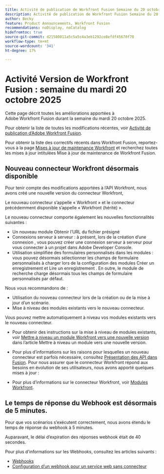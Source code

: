 ```yaml
---
title: Activité de publication de Workfront Fusion Semaine du 20 octobre 2025
description: Activité de publication de Workfront Fusion Semaine du 20 octobre 2025
author: Becky
feature: Product Announcements, Workfront Fusion
recommendations: noDisplay, noCatalog
hidefromtoc: true
source-git-commit: d21580811a5c5a5c4a3eb1292ce8efdf45670f70
workflow-type: tm+mt
source-wordcount: '341'
ht-degree: 17%

---
```


# Activité Version de Workfront Fusion : semaine du mardi 20 octobre 2025

Cette page décrit toutes les améliorations apportées à Adobe Workfront Fusion durant la semaine du mardi 20 octobre 2025.

Pour obtenir la liste de toutes les modifications récentes, voir [Activité de publication d’Adobe Workfront Fusion](/help/workfront-fusion/fusion-product-releases/fusion-release-activity.md).

Pour obtenir la liste des correctifs récents dans Workfront Fusion, reportez-vous à la page [Mises à jour de maintenance Workfront](https://experienceleague.adobe.com/en/docs/workfront-known-issues/releases/current-updates) et recherchez toutes les mises à jour intitulées Mise à jour de maintenance de Workfront Fusion.


## Nouveau connecteur Workfront désormais disponible

Pour tenir compte des modifications apportées à l’API Workfront, nous avons créé une nouvelle version du connecteur Workfront,

Le nouveau connecteur s’appelle « Workfront » et le connecteur précédemment disponible s’appelle « Workfront (hérité) ».

Le nouveau connecteur comporte également les nouvelles fonctionnalités suivantes :

* Un nouveau module Obtenir l’URL du fichier présigné
* Connexions serveur à serveur : à présent, lors de la création d’une connexion , vous pouvez créer une connexion serveur à serveur pour vous connecter à un projet dans Adobe Developer Console.
* Utilisation simplifiée des formulaires personnalisés dans les modules : vous pouvez désormais sélectionner les champs de formulaire personnalisés à charger lors de la configuration des modules Créer un enregistrement et Lire un enregistrement . En outre, le module de recherche charge désormais tous les champs de formulaire personnalisés par défaut.

Nous vous recommandons de :

* Utilisation du nouveau connecteur lors de la création ou de la mise à jour d’un scénario.
* Mise à niveau des modules existants vers le nouveau connecteur.

Vous pouvez mettre automatiquement à niveau vos modules existants vers le nouveau connecteur.

* Pour obtenir des instructions sur la mise à niveau de modules existants, voir [Mettre à niveau un module Workfront vers une nouvelle version](/help/workfront-fusion/manage-scenarios/update-module-to-new-version.md) dans l’article Mettre à niveau un module vers une nouvelle version.

* Pour plus d’informations sur les raisons pour lesquelles un nouveau connecteur est parfois nécessaire, consultez [Présentation des API dans Fusion](/help/workfront-fusion/get-started-with-fusion/understand-fusion/api-overview.md). Pour nous assurer que le connecteur Workfront répond aux besoins en évolution de ses utilisateurs, nous avons apporté quelques mises à jour :

* Pour plus d’informations sur le connecteur Workfront, voir [Modules Workfront](/help/workfront-fusion/references/apps-and-modules/adobe-connectors/workfront-modules.md).




## Le temps de réponse du Webhook est désormais de 5 minutes.

Pour que vos scénarios s’exécutent correctement, nous avons étendu le temps de réponse du webhook à 5 minutes.

Auparavant, le délai d’expiration des réponses webhook était de 40 secondes.

Pour plus d’informations sur les Webhooks, consultez les articles suivants :

* [Webhooks](/help/workfront-fusion/references/apps-and-modules/universal-connectors/webhooks-updated.md)
* [Configuration d’un webhook pour un service web sans connecteur](/help/workfront-fusion/create-scenarios/add-modules/receive-a-webhook-from-a-web-service.md)



